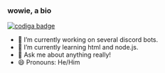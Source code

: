 ### wowie, a bio

<a href="https://app.codiga.io/public/user/github/TheBozzz34">
   <img src="https://api.codiga.io/public/badge/user/github/TheBozzz34?style=dark" alt="codiga badge" />
</a>



- 🔭 I’m currently working on several discord bots.
- 🌱 I’m currently learning html and node.js.
- 💬 Ask me about anything really!
- 😄 Pronouns: He/Him


